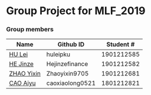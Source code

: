 # Group Project for MLF_2019

### Group members
Name | Github ID | Student # 
------------ | ------------- | -------------
[HU Lei](https://github.com/huleipku) | huleipku | 1901212585
[HE Jinze](https://github.com/Hejinzefinance) | Hejinzefinance | 1901212582
[ZHAO Yixin](https://github.com/Zhaoyixin9705) | Zhaoyixin9705 | 1901212681
[CAO Aiyu](https://github.com/caoxiaolong0521) | caoxiaolong0521 | 1801212821

